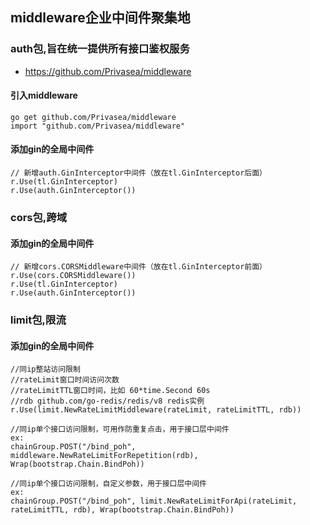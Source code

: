 ## middleware企业中间件聚集地
### auth包,旨在统一提供所有接口鉴权服务

- https://github.com/Privasea/middleware

#### 引入middleware

```
go get github.com/Privasea/middleware
import "github.com/Privasea/middleware"
```
#### 添加gin的全局中间件

```
// 新增auth.GinInterceptor中间件（放在tl.GinInterceptor后面）
r.Use(tl.GinInterceptor)
r.Use(auth.GinInterceptor())
```
### cors包,跨域
#### 添加gin的全局中间件
```
// 新增cors.CORSMiddleware中间件（放在tl.GinInterceptor前面）
r.Use(cors.CORSMiddleware())
r.Use(tl.GinInterceptor)
r.Use(auth.GinInterceptor())
```
### limit包,限流
#### 添加gin的全局中间件
```
//同ip整站访问限制
//rateLimit窗口时间访问次数
//rateLimitTTL窗口时间，比如 60*time.Second 60s
//rdb github.com/go-redis/redis/v8 redis实例
r.Use(limit.NewRateLimitMiddleware(rateLimit, rateLimitTTL, rdb))

//同ip单个接口访问限制，可用作防重复点击，用于接口层中间件
ex:
chainGroup.POST("/bind_poh", middleware.NewRateLimitForRepetition(rdb), Wrap(bootstrap.Chain.BindPoh))

//同ip单个接口访问限制，自定义参数，用于接口层中间件
ex:
chainGroup.POST("/bind_poh", limit.NewRateLimitForApi(rateLimit, rateLimitTTL, rdb), Wrap(bootstrap.Chain.BindPoh))

```